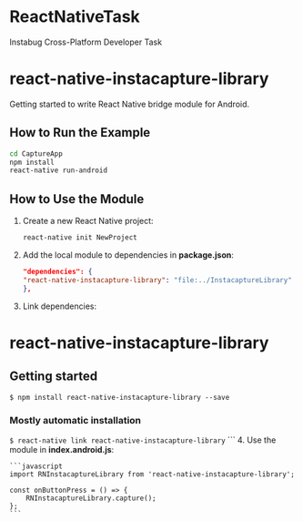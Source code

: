 # ReactNativeTask
Instabug Cross-Platform Developer Task

# react-native-instacapture-library

Getting started to write React Native bridge module for Android.

## How to Run the Example

```bash
cd CaptureApp
npm install
react-native run-android
```

## How to Use the Module
1. Create a new React Native project:

    ```bash
    react-native init NewProject
2. Add the local module to dependencies in **package.json**: 

    ```json
    "dependencies": {
    "react-native-instacapture-library": "file:../InstacaptureLibrary"
    },

3. Link dependencies:

# react-native-instacapture-library

## Getting started

`$ npm install react-native-instacapture-library --save`

### Mostly automatic installation

`$ react-native link react-native-instacapture-library`
    ```
4. Use the module in **index.android.js**:

    ```javascript
    import RNInstacaptureLibrary from 'react-native-instacapture-library';

    const onButtonPress = () => {
        RNInstacaptureLibrary.capture();
    };
    ```
